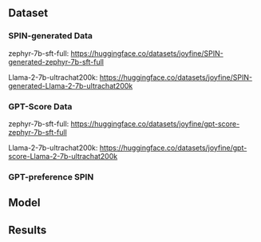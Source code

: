 ## Dataset
### SPIN-generated Data
zephyr-7b-sft-full: https://huggingface.co/datasets/joyfine/SPIN-generated-zephyr-7b-sft-full

Llama-2-7b-ultrachat200k: https://huggingface.co/datasets/joyfine/SPIN-generated-Llama-2-7b-ultrachat200k


### GPT-Score Data
zephyr-7b-sft-full: https://huggingface.co/datasets/joyfine/gpt-score-zephyr-7b-sft-full

Llama-2-7b-ultrachat200k: https://huggingface.co/datasets/joyfine/gpt-score-Llama-2-7b-ultrachat200k

### GPT-preference SPIN


## Model


## Results
